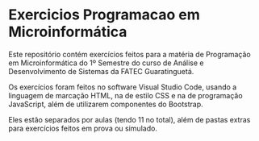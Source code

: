 # Exercicios Programacao em Microinformática

Este repositório contém exercícios feitos para a matéria de Programação em Microinformática do 1º Semestre do curso de Análise e Desenvolvimento de Sistemas da FATEC Guaratinguetá.

Os exercícios foram feitos no software Visual Studio Code, usando a linguagem de marcação HTML, na de estilo CSS e na de programação JavaScript, além de utilizarem componentes do Bootstrap.

Eles estão separados por aulas (tendo 11 no total), além de pastas extras para exercícios feitos em prova ou simulado.
